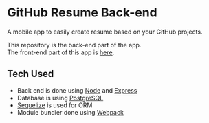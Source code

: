 # GitHub Resume Back-end

A mobile app to easily create resume based on your GitHub projects.

This repository is the back-end part of the app. <br />
The front-end part of this app is <a href="https://github.com/hertantoirawan/github-resume-frontend">here</a>.

## Tech Used
- Back end is done using [Node](https://nodejs.org/) and [Express](https://expressjs.com/)
- Database is using [PostgreSQL](https://www.postgresql.org/)
- [Sequelize](https://sequelize.org/) is used for ORM
- Module bundler done using [Webpack](https://webpack.js.org/)
